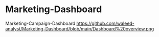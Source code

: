 # Marketing-Dashboard
Marketing-Campaign-Dashboard
https://github.com/waleed-analyst/Marketing-Dashboard/blob/main/Dashboard%20overview.png
